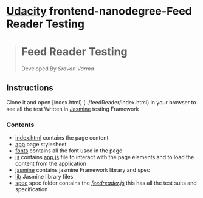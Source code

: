 [Udacity](https://udacity.com) frontend-nanodegree-Feed Reader Testing
===============================================================
># Feed Reader Testing
>Developed By *Sravan Varma*

## Instructions
Clone it and open [index.html] (../feedReader/index.html) in your browser to see all the test Written in [Jasmine](https://jasmine.github.io/) testing  Framework

### Contents

- [index.html](../feedReader/index.html) contains  the page content
- [app](../feedReader/css) page stylesheet
- [fonts](../feedReader/fonts) contains all the font used in the page
- [js](../feedReader/js) contains [app.js](../feedReader/js/app.js) file to interact with the page elements and to load the content from the application
- [jasmine](../jasmine) contains jasmine Framework library and spec
 - [lib](../feedReader/jasmine/lib) Jasmine library files
 - [spec](../feedReader/jasmine/spec) spec folder contains the  *[feedreader.js](../feedReader/jasmine/spec/feedreader.js)* this has all the test suits and specification

